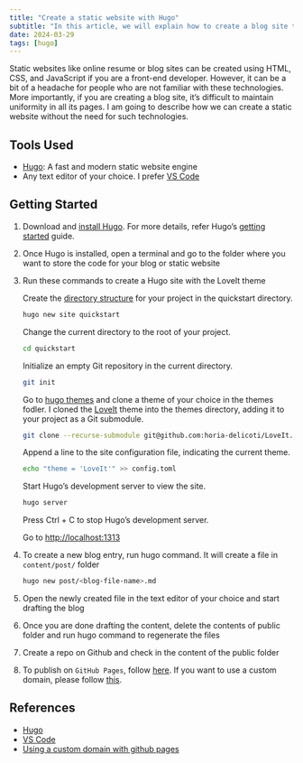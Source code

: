 ```yaml
---
title: "Create a static website with Hugo"
subtitle: "In this article, we will explain how to create a blog site that incurs a minimal cost and doesn’t need our own hosting server."
date: 2024-03-29
tags: [hugo]
---
```


Static websites like online resume or blog sites can be created using HTML, CSS, and JavaScript if you are a front-end developer. However, it can be a bit of a headache for people who are not familiar with these technologies. More importantly, if you are creating a blog site, it’s difficult to maintain uniformity in all its pages. I am going to describe how we can create a static website without the need for such technologies.
<!-- truncate -->
## Tools Used

* [Hugo][hugo]: A fast and modern static website engine
* Any text editor of your choice. I prefer [VS Code][vscode]

## Getting Started

1. Download and [install Hugo][hugo_installation]. For more details, refer Hugo’s [getting started][hugo_getting_started] guide.
2. Once Hugo is installed, open a terminal and go to the folder where you want to store the code for your blog or static website
3. Run these commands to create a Hugo site with the LoveIt theme

    Create the [directory structure][hugo_dir_structure] for your project in the quickstart directory.

    ```sh
    hugo new site quickstart
    ```

    Change the current directory to the root of your project.

    ```sh
    cd quickstart
    ```

    Initialize an empty Git repository in the current directory.

    ```sh
    git init
    ```

    Go to [hugo themes][hugo_themes] and clone a theme of your choice in the themes fodler. I cloned the [LoveIt][loveit] theme into the themes directory, adding it to your project as a Git submodule.

    ```sh
    git clone --recurse-submodule git@github.com:horia-delicoti/LoveIt.git themese/LoveIt
    ```

    Append a line to the site configuration file, indicating the current theme.

    ```sh
    echo "theme = 'LoveIt'" >> config.toml
    ```

    Start Hugo’s development server to view the site.

    ```sh
    hugo server
    ```

    Press Ctrl + C to stop Hugo’s development server.

    Go to [http://localhost:1313][localhost]

4. To create a new blog entry, run hugo command. It will create a file in `content/post/` folder

    ```sh
    hugo new post/<blog-file-name>.md
    ```

5. Open the newly created file in the text editor of your choice and start drafting the blog
6. Once you are done drafting the content, delete the contents of public folder and run hugo command to regenerate the files
7. Create a repo on Github and check in the content of the public folder
8. To publish on `GitHub Pages`, follow [here][host_on_github]. If you want to use a custom domain, please follow [this][custom_domain].

## References

* [Hugo][hugo]
* [VS Code][vscode]
* [Using a custom domain with github pages][custom_domain]

[hugo_getting_started]: https://gohugo.io/getting-started/
[hugo_installation]: https://gohugo.io/installation/
[hugo_dir_structure]: https://gohugo.io/getting-started/directory-structure/
[hugo_themes]: http://themes.gohugo.io/
[loveit]: https://github.com/dillonzq/LoveIt
[localhost]: http://localhost:1313
[hugo]: https://gohugo.io
[vscode]: https://code.visualstudio.com/
[custom_domain]: https://help.github.com/articles/using-a-custom-domain-with-github-pages
[host_on_github]: https://gohugo.io/hosting-and-deployment/hosting-on-github/